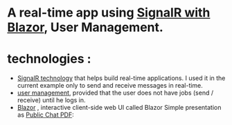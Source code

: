 # A real-time app using [SignalR with Blazor](https://learn.microsoft.com/en-us/aspnet/core/blazor/tutorials/signalr-blazor?view=aspnetcore-7.0&tabs=visual-studio&pivots=server), User Management.
# technologies : 
* [SignalR technology](https://learn.microsoft.com/en-us/aspnet/core/signalr/introduction?view=aspnetcore-7.0) that helps build real-time applications. I used it in the current example only to send and receive messages in real-time.
* [user management](https://learn.microsoft.com/en-us/aspnet/core/security/authentication/identity?view=aspnetcore-7.0&tabs=visual-studio), provided that the user does not have jobs (send / receive) until he logs in.
* [Blazor](https://learn.microsoft.com/en-us/aspnet/core/blazor/?view=aspnetcore-7.0) , interactive client-side web UI called Blazor
Simple presentation as [Public Chat PDF](https://github.com/MoMakkawi/PublicChat/files/15469342/SignalR.pdf):

